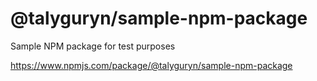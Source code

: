 # @talyguryn/sample-npm-package

Sample NPM package for test purposes

https://www.npmjs.com/package/@talyguryn/sample-npm-package
